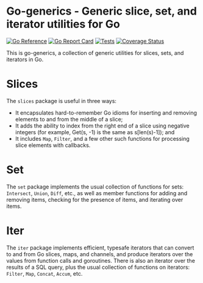 # Go-generics - Generic slice, set, and iterator utilities for Go

[![Go Reference](https://pkg.go.dev/badge/github.com/bobg/go-generics.svg)](https://pkg.go.dev/github.com/bobg/go-generics)
[![Go Report Card](https://goreportcard.com/badge/github.com/bobg/go-generics)](https://goreportcard.com/report/github.com/bobg/go-generics)
[![Tests](https://github.com/bobg/go-generics/actions/workflows/go.yml/badge.svg)](https://github.com/bobg/go-generics/actions/workflows/go.yml)
[![Coverage Status](https://coveralls.io/repos/github/bobg/go-generics/badge.svg?branch=master)](https://coveralls.io/github/bobg/go-generics?branch=master)

This is go-generics,
a collection of generic utilities for slices, sets, and iterators in Go.

# Slices

The `slices` package is useful in three ways:

- It encapsulates hard-to-remember Go idioms for inserting and removing elements to and from the middle of a slice;
- It adds the ability to index from the right end of a slice using negative integers
  (for example, Get(s, -1) is the same as s[len(s)-1]); and
- It includes `Map`, `Filter`, and a few other such functions
  for processing slice elements with callbacks.

# Set

The `set` package implements the usual collection of functions for sets:
`Intersect`, `Union`, `Diff`, etc.,
as well as member functions for adding and removing items,
checking for the presence of items,
and iterating over items.

# Iter

The `iter` package implements efficient, typesafe iterators
that can convert to and from Go slices, maps, and channels,
and produce iterators over the values from function calls and goroutines.
There is also an iterator over the results of a SQL query,
plus the usual collection of functions on iterators:
`Filter`, `Map`, `Concat`, `Accum`, etc.
